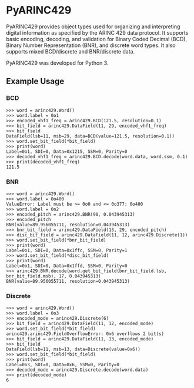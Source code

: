 # PyARINC429

PyARINC429 provides object types used for organizing and interpreting digital information as specified by the ARINC 429 data protocol. It supports basic encoding, decoding, and validation for Binary Coded Decimal (BCD), Binary Number Representation (BNR), and discrete word types. It also supports mixed BCD/discrete and BNR/discrete data.

PyARINC429 was developed for Python 3.

## Example Usage

### BCD

```
>>> word = arinc429.Word()
>>> word.label = 0o1
>>> encoded_vhf1_freq = arinc429.BCD(121.5, resolution=0.1)
>>> bit_field = arinc429.DataField(11, 29, encoded_vhf1_freq)
>>> bit_field
DataField(lsb=11, msb=29, data=BCD(value=121.5, resolution=0.1))
>>> word.set_bit_field(*bit_field)
>>> print(word)
Label=0o1, SDI=0, Data=0x1215, SSM=0, Parity=0
>>> decoded_vhf1_freq = arinc429.BCD.decode(word.data, word.ssm, 0.1)
>>> print(decoded_vhf1_freq)
121.5
```

### BNR

```
>>> word = arinc429.Word()
>>> word.label = 0o400
ValueError: Label must be >= 0o0 and <= 0o377: 0o400
>>> word.label = 0o2
>>> encoded_pitch = arinc429.BNR(90, 0.043945313)
>>> encoded_pitch
BNR(value=89.956055711, resolution=0.043945313)
>>> bnr_bit_field = arinc429.DataField(13, 29, encoded_pitch)
>>> disc_bit_field = arinc429.DataField(11, 12, arinc429.Discrete(1))
>>> word.set_bit_field(*bnr_bit_field)
>>> print(word)
Label=0o1, SDI=0, Data=0x1ffc, SSM=0, Parity=1
>>> word.set_bit_field(*disc_bit_field)
>>> print(word)
Label=0o1, SDI=0, Data=0x1ffd, SSM=0, Parity=0
>>> arinc429.BNR.decode(word.get_bit_field(bnr_bit_field.lsb, bnr_bit_field.msb), 17, 0.043945313)
BNR(value=89.956055711, resolution=0.043945313)
```

### Discrete

```
>>> word = arinc429.Word()
>>> word.label = 0o3
>>> encoded_mode = arinc429.Discrete(6)
>>> bit_field = arinc429.DataField(11, 12, encoded_mode)
>>> word.set_bit_field(*bit_field)
arinc429.arinc429.FieldOverflowError: 0x6 overflows 2 bit(s)
>>> bit_field = arinc429.DataField(11, 13, encoded_mode)
>>> bit_field
DataField(lsb=11, msb=13, data=Discrete(value=0x6))
>>> word.set_bit_field(*bit_field)
>>> print(word)
Label=0o3, SDI=0, Data=0x6, SSM=0, Parity=0
>>> decoded_mode = arinc429.Discrete.decode(word.data)
>>> print(decoded_mode)
6
```
